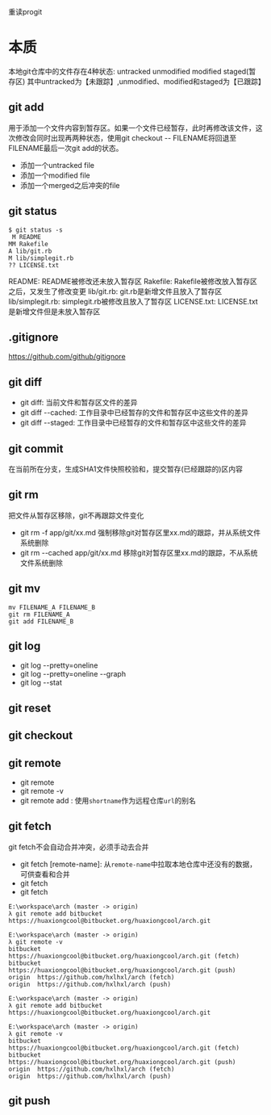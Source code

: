 重读progit

# 本质
本地git仓库中的文件存在4种状态:
untracked   unmodified  modified    staged(暂存区)
其中untracked为【未跟踪】,unmodified、modified和staged为【已跟踪】

## git add
用于添加一个文件内容到暂存区。如果一个文件已经暂存，此时再修改该文件，这次修改会同时出现再两种状态，使用git checkout -- FILENAME将回退至FILENAME最后一次git add的状态。

- 添加一个untracked file
- 添加一个modified file
- 添加一个merged之后冲突的file

## git status

```
$ git status -s
 M README
MM Rakefile
A lib/git.rb
M lib/simplegit.rb
?? LICENSE.txt
```

README: README被修改还未放入暂存区
Rakefile: Rakefile被修改放入暂存区之后，又发生了修改变更
lib/git.rb: git.rb是新增文件且放入了暂存区
lib/simplegit.rb: simplegit.rb被修改且放入了暂存区
LICENSE.txt: LICENSE.txt是新增文件但是未放入暂存区


## .gitignore
https://github.com/github/gitignore

## git diff

- git diff: 当前文件和暂存区文件的差异
- git diff --cached: 工作目录中已经暂存的文件和暂存区中这些文件的差异
- git diff --staged: 工作目录中已经暂存的文件和暂存区中这些文件的差异

## git commit
在当前所在分支，生成SHA1文件快照校验和，提交暂存(已经跟踪的)区内容

## git rm
把文件从暂存区移除，git不再跟踪文件变化

- git rm -f app/git/xx.md   强制移除git对暂存区里xx.md的跟踪，并从系统文件系统删除
- git rm --cached app/git/xx.md 移除git对暂存区里xx.md的跟踪，不从系统文件系统删除

## git mv

```
mv FILENAME_A FILENAME_B
git rm FILENAME_A
git add FILENAME_B
```


## git log

- git log --pretty=oneline
- git log --pretty=oneline --graph
- git log --stat


## git reset

## git checkout

## git remote

- git remote
- git remote -v
- git remote add <shortname> <url>: 使用`shortname`作为远程仓库`url`的别名


## git fetch
git fetch不会自动合并冲突，必须手动去合并
- git fetch [remote-name]: 从`remote-name`中拉取本地仓库中还没有的数据，可供查看和合并
- git fetch 
- git fetch 


```
E:\workspace\arch (master -> origin)
λ git remote add bitbucket   https://huaxiongcool@bitbucket.org/huaxiongcool/arch.git

E:\workspace\arch (master -> origin)
λ git remote -v
bitbucket       https://huaxiongcool@bitbucket.org/huaxiongcool/arch.git (fetch)
bitbucket       https://huaxiongcool@bitbucket.org/huaxiongcool/arch.git (push)
origin  https://github.com/hxlhxl/arch (fetch)
origin  https://github.com/hxlhxl/arch (push)

E:\workspace\arch (master -> origin)
λ git remote add bitbucket   https://huaxiongcool@bitbucket.org/huaxiongcool/arch.git

E:\workspace\arch (master -> origin)
λ git remote -v
bitbucket       https://huaxiongcool@bitbucket.org/huaxiongcool/arch.git (fetch)
bitbucket       https://huaxiongcool@bitbucket.org/huaxiongcool/arch.git (push)
origin  https://github.com/hxlhxl/arch (fetch)
origin  https://github.com/hxlhxl/arch (push)

```




## git push



## 